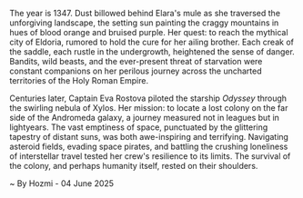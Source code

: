 
The year is 1347.  Dust billowed behind Elara's mule as she traversed the unforgiving landscape, the setting sun painting the craggy mountains in hues of blood orange and bruised purple. Her quest: to reach the mythical city of Eldoria, rumored to hold the cure for her ailing brother.  Each creak of the saddle, each rustle in the undergrowth, heightened the sense of danger.  Bandits, wild beasts, and the ever-present threat of starvation were constant companions on her perilous journey across the uncharted territories of the Holy Roman Empire.

Centuries later, Captain Eva Rostova piloted the starship *Odyssey* through the swirling nebula of Xylos.  Her mission: to locate a lost colony on the far side of the Andromeda galaxy, a journey measured not in leagues but in lightyears.  The vast emptiness of space, punctuated by the glittering tapestry of distant suns, was both awe-inspiring and terrifying.  Navigating asteroid fields, evading space pirates, and battling the crushing loneliness of interstellar travel tested her crew's resilience to its limits.  The survival of the colony, and perhaps humanity itself, rested on their shoulders.

~ By Hozmi - 04 June 2025
